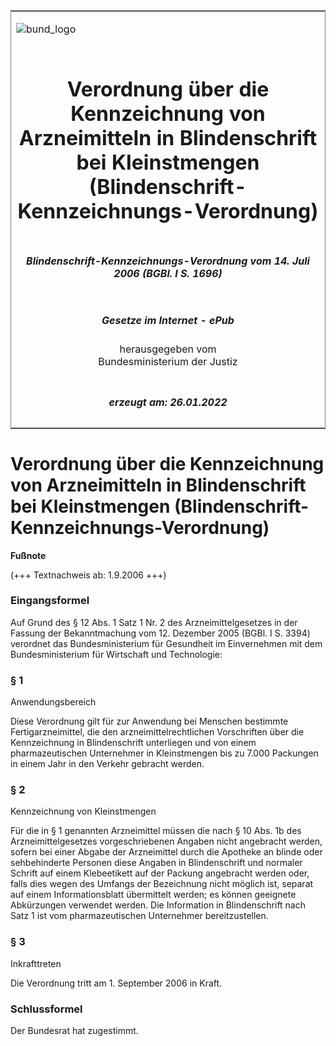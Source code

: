 <span id="DECKBLATT.html"></span>

<table border="0" frame="border" width="100%">

<tr valign="top">

<td align="left">

![bund\_logo](BfJ_2021_Web_de_de.gif)

</td>

<td align="right">

 

</td>

</tr>

<tr align="center" valign="middle">

<td colspan="2">

# Verordnung über die Kennzeichnung von Arzneimitteln in Blindenschrift bei Kleinstmengen (Blindenschrift-Kennzeichnungs-Verordnung)

</td>

</tr>

<tr align="center" valign="middle">

<td colspan="2">

##### Blindenschrift-Kennzeichnungs-Verordnung vom 14. Juli 2006 (BGBl. I S. 1696)

</td>

</tr>

<tr align="center" valign="middle">

<td colspan="2">

  
  

##### Gesetze im Internet - ePub  
  
herausgegeben vom  
Bundesministerium der Justiz

</td>

</tr>

<tr align="center" valign="bottom">

<td colspan="2">

  
  

##### erzeugt am: 26.01.2022

</td>

</tr>

</table>

<span id="BJNR169600006.html"></span>

# Verordnung über die Kennzeichnung von Arzneimitteln in Blindenschrift bei Kleinstmengen (Blindenschrift-Kennzeichnungs-Verordnung)

<div>

  
**Fußnote**

<div class="jnhtml">

<div>

<div class="jurAbsatz">

(+++ Textnachweis ab: 1.9.2006 +++)

</div>

</div>

</div>

</div>

<span id="BJNR169600006BJNE000100000.html"></span>

### Eingangsformel  

<div>

<div class="jnhtml">

<div>

<div class="jurAbsatz">

Auf Grund des § 12 Abs. 1 Satz 1 Nr. 2 des Arzneimittelgesetzes in der
Fassung der Bekanntmachung vom 12. Dezember 2005 (BGBl. I S. 3394)
verordnet das Bundesministerium für Gesundheit im Einvernehmen mit dem
Bundesministerium für Wirtschaft und Technologie:

</div>

</div>

</div>

</div>

<span id="BJNR169600006BJNE000200000.html"></span>

### § 1  
Anwendungsbereich

<div>

<div class="jnhtml">

<div>

<div class="jurAbsatz">

Diese Verordnung gilt für zur Anwendung bei Menschen bestimmte
Fertigarzneimittel, die den arzneimittelrechtlichen Vorschriften über
die Kennzeichnung in Blindenschrift unterliegen und von einem
pharmazeutischen Unternehmer in Kleinstmengen bis zu 7.000 Packungen in
einem Jahr in den Verkehr gebracht werden.

</div>

</div>

</div>

</div>

<span id="BJNR169600006BJNE000300000.html"></span>

### § 2  
Kennzeichnung von Kleinstmengen

<div>

<div class="jnhtml">

<div>

<div class="jurAbsatz">

Für die in § 1 genannten Arzneimittel müssen die nach § 10 Abs. 1b des
Arzneimittelgesetzes vorgeschriebenen Angaben nicht angebracht werden,
sofern bei einer Abgabe der Arzneimittel durch die Apotheke an blinde
oder sehbehinderte Personen diese Angaben in Blindenschrift und normaler
Schrift auf einem Klebeetikett auf der Packung angebracht werden oder,
falls dies wegen des Umfangs der Bezeichnung nicht möglich ist, separat
auf einem Informationsblatt übermittelt werden; es können geeignete
Abkürzungen verwendet werden. Die Information in Blindenschrift nach
Satz 1 ist vom pharmazeutischen Unternehmer bereitzustellen.

</div>

</div>

</div>

</div>

<span id="BJNR169600006BJNE000400000.html"></span>

### § 3  
Inkrafttreten

<div>

<div class="jnhtml">

<div>

<div class="jurAbsatz">

Die Verordnung tritt am 1. September 2006 in Kraft.

</div>

</div>

</div>

</div>

<span id="BJNR169600006BJNE000500000.html"></span>

### Schlussformel  

<div>

<div class="jnhtml">

<div>

<div class="jurAbsatz">

Der Bundesrat hat zugestimmt.

</div>

</div>

</div>

</div>
